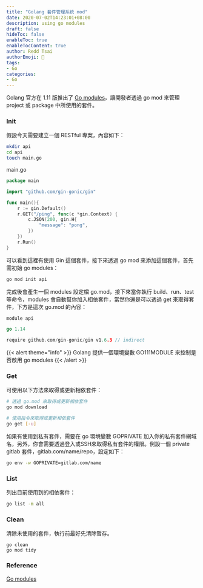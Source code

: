 ```yaml
---
title: "Golang 套件管理系統 mod"
date: 2020-07-02T14:23:01+08:00
description: using go modules
draft: false
hideToc: false
enableToc: true
enableTocContent: true
author: Redd Tsai
authorEmoji: 🐔
tags:
- Go
categories:
- Go
---
```


Golang 官方在 1.11 版推出了 [Go modules](https://blog.golang.org/using-go-modules)，讓開發者透過 go mod 來管理 project 或 package 中所使用的套件。

### Init

假設今天需要建立一個 RESTful 專案，內容如下：
``` bash
mkdir api
cd api
touch main.go
```
main.go
``` go
package main

import "github.com/gin-gonic/gin"

func main(){
	r := gin.Default()
	r.GET("/ping", func(c *gin.Context) {
		c.JSON(200, gin.H{
			"message": "pong",
		})
	})
	r.Run()
}
```
可以看到這裡有使用 Gin 這個套件，接下來透過 go mod 來添加這個套件，首先需初始 go modules：
``` bash
go mod init api
```
完成後會產生一個 modules 設定檔 go.mod，接下來當你執行 build、run、test 等命令，modules 會自動幫你加入相依套件，當然你還是可以透過 get 來取得套件，下方是這次 go.mod 的內容：
``` go
module api

go 1.14

require github.com/gin-gonic/gin v1.6.3 // indirect
```


{{< alert theme="info" >}}
Golang 提供一個環境變數 GO111MODULE 來控制是否啟用 go modules
{{< /alert >}}

### Get

可使用以下方法來取得或更新相依套件：
``` bash
# 透過 go.mod 來取得或更新相依套件
go mod download
```
``` bash
# 使用指令來取得或更新相依套件
go get [-u]
```

如果有使用到私有套件，需要在 go 環境變數 GOPRIVATE 加入你的私有套件網域名，另外，你會需要透過登入或SSH來取得私有套件的權限。例設一個 private gitlab 套件，gitlab.com/name/repo，設定如下：
``` bash
go env -w GOPRIVATE=gitlab.com/name
```

### List

列出目前使用到的相依套件：
``` bash
go list -m all
```

### Clean

清除未使用的套件，執行前最好先清除暫存。
``` bsah
go clean
go mod tidy
```

### Reference

[Go modules](https://blog.golang.org/using-go-modules)